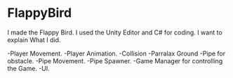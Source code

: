 # FlappyBird
I made the Flappy Bird.
I used the Unity Editor and C# for coding.
I want to explain What I did.

-Player Movement.
-Player Animation.
-Collision
-Parralax Ground
-Pipe for obstacle.
-Pipe Movement.
-Pipe Spawner.
-Game Manager for controlling the Game.
-UI.
